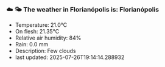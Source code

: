 ### ☁️ 🌤️  The weather in Florianópolis is: Florianópolis

- Temperature: 21.0°C
- On flesh: 21.35°C
- Relative air humidity: 84%
- Rain: 0.0 mm
- Description: Few clouds
- last updated: 2025-07-26T19:14:14.288932
